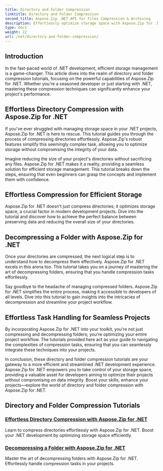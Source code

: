 ```yaml
---
title: Directory and Folder Compression
linktitle: Directory and Folder Compression
second_title: Aspose.Zip .NET API for Files Compression & Archiving
description: Effortlessly optimize storage space with Aspose.Zip for .NET. Learn directory compression and decompression techniques to enhance your .NET development projects.
type: docs
weight: 22
url: /net/directory-and-folder-compression/
---
```


## Introduction

In the fast-paced world of .NET development, efficient storage management is a game-changer. This article dives into the realm of directory and folder compression tutorials, focusing on the powerful capabilities of Aspose.Zip for .NET. Whether you're a seasoned developer or just starting with .NET, mastering these compression techniques can significantly enhance your project's performance.

## Effortless Directory Compression with Aspose.Zip for .NET

If you've ever struggled with managing storage space in your .NET projects, Aspose.Zip for .NET is here to rescue. This tutorial guides you through the process of compressing directories effortlessly. Aspose.Zip's robust features simplify this seemingly complex task, allowing you to optimize storage without compromising the integrity of your data.

Imagine reducing the size of your project's directories without sacrificing any files. Aspose.Zip for .NET makes it a reality, providing a seamless solution for efficient storage management. This tutorial breaks down the steps, ensuring that even beginners can grasp the concepts and implement them with confidence.

## Effortless Compression for Efficient Storage

Aspose.Zip for .NET doesn't just compress directories; it optimizes storage space, a crucial factor in modern development projects. Dive into the tutorial and discover how to achieve the perfect balance between preserving data and reducing the overall size of your directories.

## Decompressing a Folder with Aspose.Zip for .NET

Once your directories are compressed, the next logical step is to understand how to decompress them effectively. Aspose.Zip for .NET excels in this arena too. This tutorial takes you on a journey of mastering the art of decompressing folders, ensuring that you handle compression tasks effortlessly.

Say goodbye to the headache of managing compressed folders. Aspose.Zip for .NET simplifies the entire process, making it accessible to developers of all levels. Dive into this tutorial to gain insights into the intricacies of decompression and streamline your project workflow.

## Effortless Task Handling for Seamless Projects

By incorporating Aspose.Zip for .NET into your toolkit, you're not just compressing and decompressing folders; you're optimizing your entire project workflow. The tutorials provided here act as your guide to navigating the complexities of compression tasks, ensuring that you can seamlessly integrate these techniques into your projects.

In conclusion, these directory and folder compression tutorials are your gateway to a more efficient and streamlined .NET development experience. Aspose.Zip for .NET empowers you to take control of your storage space, providing a valuable asset for developers aiming to optimize their projects without compromising on data integrity. Boost your skills, enhance your projects—explore the world of directory and folder compression with Aspose.Zip for .NET.
## Directory and Folder Compression Tutorials
### [Effortless Directory Compression with Aspose.Zip for .NET](./compress-directory/)
Learn to compress directories effortlessly with Aspose.Zip for .NET. Boost your .NET development by optimizing storage space efficiently.
### [Decompressing a Folder with Aspose.Zip for .NET](./decompress-folder/)
Master the art of decompressing folders with Aspose.Zip for .NET. Effortlessly handle compression tasks in your projects.